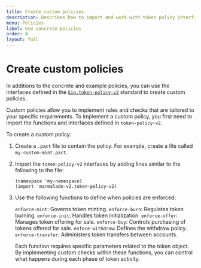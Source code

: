 ```yaml
---
title: Create custom policies
description: Describes how to import and work with token policy interfaces to create custom token policies.
menu: Policies
label: Use concrete policies
order: 4
layout: full
---
```


# Create custom policies

In additions to the concrete and example policies, you can use the interfaces defined in the [`kip.token-policy-v2`](https://github.com/kadena-io/marmalade/blob/main/pact/kip/token-policy-v2.pact) standard to create custom policies.

Custom policies allow you to implement rules and checks that are tailored to your specific requirements. 
To implement a custom policy, you first need to import the functions and interfaces defined in `token-policy-v2`.

To create a custom policy:

1. Create a `.pact` file to contain the policy.
   For example, create a file called `my-custom-mint.pact`.

2. Import the `token-policy-v2` interfaces by adding lines similar to the following to the file:

   ```pact
   (namespace 'my-namespace)
   (import 'marmalade-v2.token-policy-v2)
   ```

3. Use the following functions to define when policies are enforced:
   
   `enforce-mint`: Governs token minting. 
   `enforce-burn`: Regulates token burning.
   `enforce-init`: Handles token initialization. 
   `enforce-offer`: Manages token offering for sale. 
   `enforce-buy`: Controls purchasing of tokens offered for sale. 
   `enfore-withdraw`: Defines the withdraw policy.
   `enforce-transfer`: Administers token transfers between accounts.

   Each function requires specific parameters related to the token object. 
   By implementing custom checks within these functions, you can control what happens during each phase of token activity.
